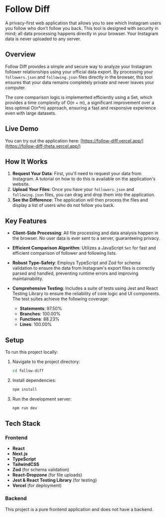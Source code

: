 # Follow Diff

A privacy-first web application that allows you to see which Instagram users you follow who don't follow you back. This tool is designed with security in mind; all data processing happens directly in your browser. Your Instagram data is never uploaded to any server.

## Overview

Follow Diff provides a simple and secure way to analyze your Instagram follower relationships using your official data export. By processing your `followers.json` and `following.json` files directly in the browser, this tool ensures that your data remains completely private and never leaves your computer.

The core comparison logic is implemented efficiently using a Set, which provides a time complexity of O(n + m), a significant improvement over a less optimal O(n\*m) approach, ensuring a fast and responsive experience even with large datasets.

## Live Demo

You can try out the application here: [https://follow-diff.vercel.app/](https://follow-diff-theta.vercel.app/)

## How It Works

1.  **Request Your Data**: First, you'll need to request your data from Instagram. A tutorial on how to do this is available on the application's website.
2.  **Upload Your Files**: Once you have your `followers.json` and `following.json` files, you can drag and drop them into the application.
3.  **See the Difference**: The application will then process the files and display a list of users who do not follow you back.

## Key Features

* **Client-Side Processing**: All file processing and data analysis happen in the browser. No user data is ever sent to a server, guaranteeing privacy.

* **Efficient Comparison Algorithm**: Utilizes a JavaScript `Set` for fast and efficient comparison of follower and following lists.

* **Robust Type-Safety**: Employs TypeScript and Zod for schema validation to ensure the data from Instagram's export files is correctly parsed and handled, preventing runtime errors and improving maintainability.

* **Comprehensive Testing**: Includes a suite of tests using Jest and React Testing Library to ensure the reliability of core logic and UI components. The test suites achieve the following coverage:
    * **Statements**: 97.50%
    * **Branches**: 100.00%
    * **Functions**: 88.23%
    * **Lines**: 100.00%


## Setup

To run this project locally:

1.  Navigate to the project directory:
    ```bash
    cd follow-diff
    ```
2.  Install dependencies:
    ```bash
    npm install
    ```
3.  Run the development server:
    ```bash
    npm run dev
    ```

## Tech Stack

### Frontend

  * **React**
  * **Next.js**
  * **TypeScript**
  * **TailwindCSS**
  * **Zod** (for schema validation)
  * **React-Dropzone** (for file uploads)
  * **Jest & React Testing Library** (for testing)
  * **Vercel** (for deployment)

### Backend

This project is a pure frontend application and does not have a backend.
